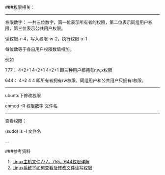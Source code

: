 ###权限相关：
____
权限数字：
一共三位数字，第一位表示所有者的权限，第二位表示同组用户权限，第三位表示公共用户权限。

读权限-r-4，写入权限-w-2，执行权限-x-1

每位数等于各自用户权限数值相加。

例如

777： 4+2+1 4+2+1 4+2+1 即三种用户都拥有r,w,x权限

644： 4+2 4 4 即所有者拥有rw权限，同组用户和公共用户只拥有r权限。
___

ubuntu下修改权限

chmod -R 权限数字 文件名

___

查看权限：

(sudo) ls -l 文件名

__


###参考资料
1. [Linux主机文件777，755，644权限详解](http://blog.sina.com.cn/s/blog_690c53680101jp61.html)
2. [Linux系统下如何查看及修改文件读写权限](http://www.cnblogs.com/CgenJ/archive/2011/07/28/2119454.html)